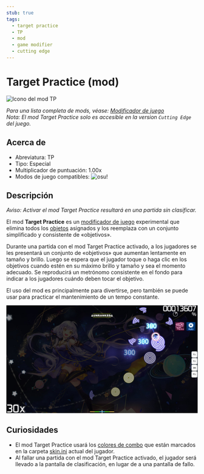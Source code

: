 ```yaml
---
stub: true
tags:
  - target practice
  - TP
  - mod
  - game modifier
  - cutting edge
---
```


# Target Practice (mod)

![Icono del mod TP](/wiki/shared/mods/TP.png "Icono del mod Target Practice (TP)")

*Para una lista completa de mods, véase: [Modificador de juego](/wiki/Gameplay/Game_modifier)*\
*Nota: El mod Target Practice solo es accesible en la version `Cutting Edge` del juego.*

## Acerca de

- Abreviatura: TP
- Tipo: Especial
- Multiplicador de puntuación: 1.00x
- Modos de juego compatibles: ![][osu!]

## Descripción

*Aviso: Activar el mod Target Practice resultará en una partida sin clasificar.*

El mod **Target Practice** es un [modificador de juego](/wiki/Gameplay/Game_modifier) experimental que elimina todos los [objetos](/wiki/Gameplay/Hit_object) asignados y los reemplaza con un conjunto simplificado y consistente de «objetivos».

Durante una partida con el mod Target Practice activado, a los jugadores se les presentará un conjunto de «objetivos» que aumentan lentamente en tamaño y brillo. Luego se espera que el jugador toque o haga clic en los objetivos cuando estén en su máximo brillo y tamaño y sea el momento adecuado. Se reproducirá un metrónomo consistente en el fondo para indicar a los jugadores cuándo deben tocar el objetivo.

El uso del mod es principalmente para divertirse, pero también se puede usar para practicar el mantenimiento de un tempo constante.

![Jugabilidad de TP](img/TP-gameplay.jpg "Jugabilidad de osu! con el mod Target Practice activado")

## Curiosidades

- El mod Target Practice usará los [colores de combo](/wiki/Beatmapping/Combo_colour) que están marcados en la carpeta [skin.ini](/wiki/Skinning/skin.ini) actual del jugador.
- Al fallar una partida con el mod Target Practice activado, el jugador será llevado a la pantalla de clasificación, en lugar de a una pantalla de fallo.

[osu!]: /wiki/shared/mode/osu.png "osu!"

